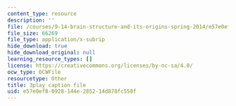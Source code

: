 ```yaml
---
content_type: resource
description: ''
file: /courses/9-14-brain-structure-and-its-origins-spring-2014/e57e0ef80928144e285214d878fc558f_555128.srt
file_size: 66269
file_type: application/x-subrip
hide_download: true
hide_download_original: null
learning_resource_types: []
license: https://creativecommons.org/licenses/by-nc-sa/4.0/
ocw_type: OCWFile
resourcetype: Other
title: 3play caption file
uid: e57e0ef8-0928-144e-2852-14d878fc558f
---
```

